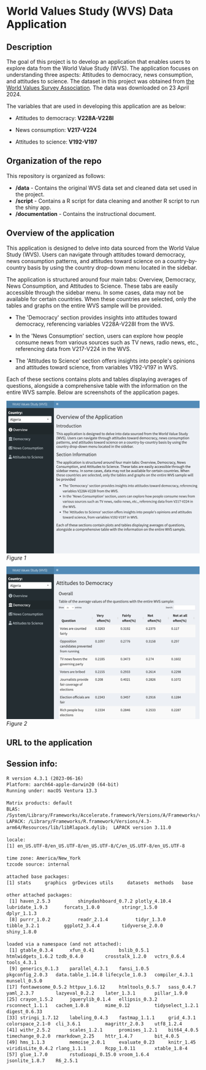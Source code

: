 # World Values Study (WVS) Data Application

## Description

The goal of this project is to develop an application that enables users to explore data from the World Value Study (WVS). The application focuses on understanding three aspects: Attitudes to democracy, news consumption, and attitudes to science. The dataset in this project was obtained from [the World Values Survey Association](https://www.worldvaluessurvey.org/WVSDocumentationWV6.jsp). The data was downloaded on 23 April 2024.

The variables that are used in developing this application are as below:

-   Attitudes to democracy: **V228A-V228I**

-   News consumption: **V217-V224**

-   Attitudes to science: **V192-V197**

## Organization of the repo

This repository is organized as follows:

-   **/data** - Contains the original WVS data set and cleaned data set used in the project.
-   **/script** - Contains a R script for data cleaning and another R script to run the shiny app.
-   **/documentation** - Contains the instructional document.

## Overview of the application

This application is designed to delve into data sourced from the World Value Study (WVS). Users can navigate through attitudes toward democracy, news consumption patterns, and attitudes toward science on a country-by-country basis by using the country drop-down menu located in the sidebar.

The application is structured around four main tabs: Overview, Democracy, News Consumption, and Attitudes to Science. These tabs are easily accessible through the sidebar menu. In some cases, data may not be available for certain countries. When these countries are selected, only the tables and graphs on the entire WVS sample will be provided.

-   The 'Democracy' section provides insights into attitudes toward democracy, referencing variables V228A-V228I from the WVS.

-   In the 'News Consumption' section, users can explore how people consume news from various sources such as TV news, radio news, etc., referencing data from V217-V224 in the WVS.

-   The 'Attitudes to Science' section offers insights into people's opinions and attitudes toward science, from variables V192-V197 in WVS.

Each of these sections contains plots and tables displaying averages of questions, alongside a comprehensive table with the information on the entire WVS sample. Below are screenshots of the application pages.

![](figs/overview.jpg) *Figure 1*

![](figs/democracy.jpg) *Figure 2*

## URL to the application


## Session info:

```         
R version 4.3.1 (2023-06-16)
Platform: aarch64-apple-darwin20 (64-bit)
Running under: macOS Ventura 13.3

Matrix products: default
BLAS:   /System/Library/Frameworks/Accelerate.framework/Versions/A/Frameworks/vecLib.framework/Versions/A/libBLAS.dylib 
LAPACK: /Library/Frameworks/R.framework/Versions/4.3-arm64/Resources/lib/libRlapack.dylib;  LAPACK version 3.11.0

locale:
[1] en_US.UTF-8/en_US.UTF-8/en_US.UTF-8/C/en_US.UTF-8/en_US.UTF-8

time zone: America/New_York
tzcode source: internal

attached base packages:
[1] stats     graphics  grDevices utils     datasets  methods   base     

other attached packages:
 [1] haven_2.5.3          shinydashboard_0.7.2 plotly_4.10.4        lubridate_1.9.3      forcats_1.0.0        stringr_1.5.0        dplyr_1.1.3         
 [8] purrr_1.0.2          readr_2.1.4          tidyr_1.3.0          tibble_3.2.1         ggplot2_3.4.4        tidyverse_2.0.0      shiny_1.8.0         

loaded via a namespace (and not attached):
 [1] gtable_0.3.4      xfun_0.41         bslib_0.5.1       htmlwidgets_1.6.2 tzdb_0.4.0        crosstalk_1.2.0   vctrs_0.6.4       tools_4.3.1      
 [9] generics_0.1.3    parallel_4.3.1    fansi_1.0.5       pkgconfig_2.0.3   data.table_1.14.8 lifecycle_1.0.3   compiler_4.3.1    munsell_0.5.0    
[17] fontawesome_0.5.2 httpuv_1.6.12     htmltools_0.5.7   sass_0.4.7        yaml_2.3.7        lazyeval_0.2.2    later_1.3.1       pillar_1.9.0     
[25] crayon_1.5.2      jquerylib_0.1.4   ellipsis_0.3.2    rsconnect_1.1.1   cachem_1.0.8      mime_0.12         tidyselect_1.2.1  digest_0.6.33    
[33] stringi_1.7.12    labeling_0.4.3    fastmap_1.1.1     grid_4.3.1        colorspace_2.1-0  cli_3.6.1         magrittr_2.0.3    utf8_1.2.4       
[41] withr_2.5.2       scales_1.2.1      promises_1.2.1    bit64_4.0.5       timechange_0.2.0  rmarkdown_2.25    httr_1.4.7        bit_4.0.5        
[49] hms_1.1.3         memoise_2.0.1     evaluate_0.23     knitr_1.45        viridisLite_0.4.2 rlang_1.1.1       Rcpp_1.0.11       xtable_1.8-4     
[57] glue_1.7.0        rstudioapi_0.15.0 vroom_1.6.4       jsonlite_1.8.7    R6_2.5.1         
```
